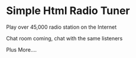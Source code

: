 # Simple Html Radio Tuner
Play over 45,000 radio station on the Internet



Chat room coming, chat with the same listeners

Plus More....
